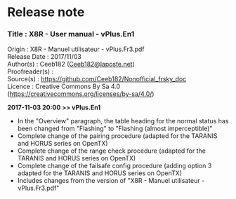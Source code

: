 
# Release note

### Title : X8R - User manual - vPlus.En1  
Origin : X8R - Manuel utilisateur - vPlus.Fr3.pdf  
Release Date : 2017/11/03  
Author(s) : Ceeb182 (Ceeb182@laposte.net)  
Proofreader(s) :  
Source(s) : https://github.com/Ceeb182/Nonofficial_frsky_doc  
Licence : Creative Commons By Sa 4.0 (https://creativecommons.org/licenses/by-sa/4.0/)  


**2017-11-03 20:00 >> vPlus.En1**
- In the "Overview" paragraph, the table heading for the normal status has been changed from "Flashing" to "Flashing (almost imperceptible)"
- Complete change of the pairing procedure (adapted for the TARANIS and HORUS series on OpenTX)
- Complete change of the range check procedure (adapted for the TARANIS and HORUS series on OpenTX)
- Complete change of the failsafe config procedure (adding option 3 adapted for the TARANIS and HORUS series on OpenTX)  
- Includes changes from the version of "X8R - Manuel utilisateur - vPlus.Fr3.pdf"